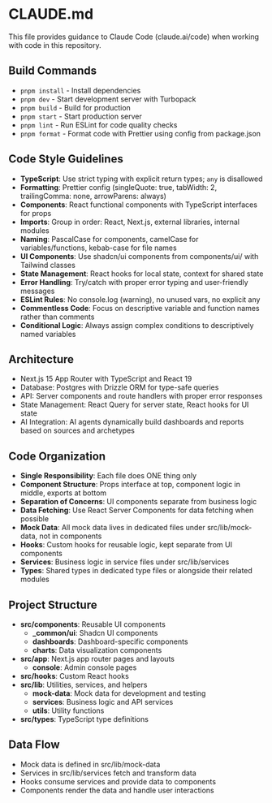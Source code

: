 # CLAUDE.md

This file provides guidance to Claude Code (claude.ai/code) when working with code in this repository.

## Build Commands
- `pnpm install` - Install dependencies
- `pnpm dev` - Start development server with Turbopack
- `pnpm build` - Build for production
- `pnpm start` - Start production server
- `pnpm lint` - Run ESLint for code quality checks
- `pnpm format` - Format code with Prettier using config from package.json

## Code Style Guidelines
- **TypeScript**: Use strict typing with explicit return types; `any` is disallowed
- **Formatting**: Prettier config (singleQuote: true, tabWidth: 2, trailingComma: none, arrowParens: always)
- **Components**: React functional components with TypeScript interfaces for props
- **Imports**: Group in order: React, Next.js, external libraries, internal modules
- **Naming**: PascalCase for components, camelCase for variables/functions, kebab-case for file names
- **UI Components**: Use shadcn/ui components from components/ui/ with Tailwind classes
- **State Management**: React hooks for local state, context for shared state
- **Error Handling**: Try/catch with proper error typing and user-friendly messages
- **ESLint Rules**: No console.log (warning), no unused vars, no explicit any
- **Commentless Code**: Focus on descriptive variable and function names rather than comments
- **Conditional Logic**: Always assign complex conditions to descriptively named variables

## Architecture
- Next.js 15 App Router with TypeScript and React 19
- Database: Postgres with Drizzle ORM for type-safe queries
- API: Server components and route handlers with proper error responses
- State Management: React Query for server state, React hooks for UI state
- AI Integration: AI agents dynamically build dashboards and reports based on sources and archetypes

## Code Organization
- **Single Responsibility**: Each file does ONE thing only
- **Component Structure**: Props interface at top, component logic in middle, exports at bottom
- **Separation of Concerns**: UI components separate from business logic
- **Data Fetching**: Use React Server Components for data fetching when possible
- **Mock Data**: All mock data lives in dedicated files under src/lib/mock-data, not in components
- **Hooks**: Custom hooks for reusable logic, kept separate from UI components
- **Services**: Business logic in service files under src/lib/services
- **Types**: Shared types in dedicated type files or alongside their related modules

## Project Structure
- **src/components**: Reusable UI components
  - **_common/ui**: Shadcn UI components
  - **dashboards**: Dashboard-specific components
  - **charts**: Data visualization components
- **src/app**: Next.js app router pages and layouts
  - **console**: Admin console pages
- **src/hooks**: Custom React hooks
- **src/lib**: Utilities, services, and helpers
  - **mock-data**: Mock data for development and testing
  - **services**: Business logic and API services
  - **utils**: Utility functions
- **src/types**: TypeScript type definitions

## Data Flow
- Mock data is defined in src/lib/mock-data
- Services in src/lib/services fetch and transform data
- Hooks consume services and provide data to components
- Components render the data and handle user interactions
